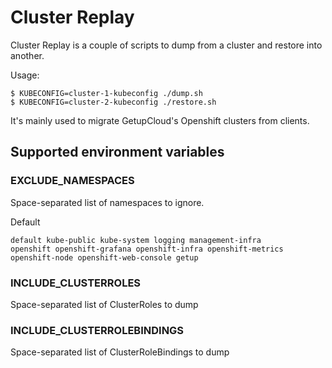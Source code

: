 # Cluster Replay

Cluster Replay is a couple of scripts to dump from a cluster and restore into another.

Usage:

```
$ KUBECONFIG=cluster-1-kubeconfig ./dump.sh
$ KUBECONFIG=cluster-2-kubeconfig ./restore.sh
```

It's mainly used to migrate GetupCloud's Openshift clusters from clients.

## Supported environment variables

### EXCLUDE_NAMESPACES

Space-separated list of namespaces to ignore.

Default
```
default kube-public kube-system logging management-infra
openshift openshift-grafana openshift-infra openshift-metrics
openshift-node openshift-web-console getup
```

### INCLUDE_CLUSTERROLES

Space-separated list of ClusterRoles to dump

### INCLUDE_CLUSTERROLEBINDINGS

Space-separated list of ClusterRoleBindings to dump
